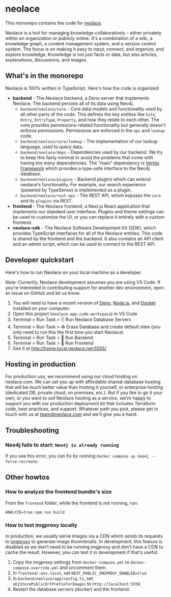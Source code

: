 # neolace

This monorepo contains the code for [neolace](https://neolace.com).

Neolace is a tool for managing knowledge collaboratively - either privately
within an organization or publicly online. It's a combination of a wiki, a
knowledge graph, a content management system, and a version control system. The
focus is on making it easy to input, connect, and organize, and explore
knowledge. Knowledge is not just facts or data, but also articles, explanations,
discussions, and images.

## What's in the monorepo

Neolace is 100% written in TypeScript. Here's how the code is organized:

* __backend__ - The Neolace backend, a Deno server that implements Neolace. The
  backend persists all of its data using Neo4j.
  - `backend/neolace/core` - Core data models and functionality used by all other parts of the code. This defines the key entities like `Site`, `Entry`, `EntryType`, `Property`, and how they relate to each other. The core provides permissions-related functionality but generally doesn't enforce permissions. Permissions are enforced in the `api` and `lookup` code.
  - `backend/neolace/core/lookup` - The implementation of our lookup language, used to query data.
  - `backend/neolace/deps` - Dependencies used by our backend. We try to keep this fairly minimal to avoid the problems that come with having too many dependencies. The "main" dependency is [Vertex Framework](https://github.com/neolace-dev/vertex-framework) which provides a type-safe interface to the Neo4j database.
  - `backend/neolace/plugins` - Backend plugins which can extend neolace's functionality. For example, our search experience (powered by TypeSense) is implemented as a plugin.
  - `backend/neolace/rest-api` - The REST API, which exposes the `core` and its `plugins` via REST.
* __frontend__ - The Neolace frontend, a Next.js React application that implements our standard user interface. Plugins and theme settings can be used to customize the UI, or you can replace it entirely with a custom frontend.
* __neolace-sdk__ - The Neolace Software Development Kit (SDK), which provides TypeScript interfaces for all of the Neolace entities. This code is shared by the frontend and the backend. It also contains an API client and an admin script, which can be used to connect to the REST API.

## Developer quickstart

Here's how to run Neolace on your local machine as a developer.

Note: Currently, Neolace development assumes you are using VS Code. If you're
interested in contributing support for another dev environment, open an issue
on GitHub and let us know.

1. You will need to have a recent version of
    [Deno](https://deno.land/),
    [Node.js](https://nodejs.org/en/), and
    [Docker](https://www.docker.com/) installed on your computer. 
1. Open this project (`neolace-app.code-workspace`) in VS Code
1. Terminal > Run Task > 🗄️ Run Neolace Database Servers
1. Terminal > Run Task > ♻️ Erase Database and create default sites (you only need to run this the first time you start Neolace)
1. Terminal > Run Task > 🚀 Run Backend
1. Terminal > Run Task > 🚀 Run Frontend
1. See it at http://home.local.neolace.net:5555/

## Hosting in production

For production use, we recommend using our cloud hosting on neolace.com. We can
set you up with affordable shared-database hosting that will be _much_ better
value than hosting it yourself, or enterprise hosting (dedicated DB, private
cloud, on premises, etc.). But if you like to go it your own, or you want to
_sell_ Neolace hosting as a service, we're happy to support you with our
production deployment kit that includes Terraform code, best practices, and
support. Whatever path you pick, please get in touch with us at team@neolace.com
and we'll give you a hand.

## Troubleshooting

### Neo4j fails to start: `Neo4j is already running`

If you see this error, you can fix by running `docker compose up neo4j --force-recreate`.

## Other howtos

### How to analyze the frontend bundle's size

From the `frontend` folder, while the frontend is not running, run:

    ANALYZE=true npm run build

### How to test imgproxy locally

In production, we usually serve images via a CDN which sends its requests to
[imgproxy](https://imgproxy.net/) to generate image thumnbnails. In development,
this feature is disabled as we don't need to be running imgproxy and don't have
a CDN to cache the result. However, you can test it in development if that's
useful:

1. Copy the imgproxy settings from `docker-compose.yml` to `docker-compose.override.yml` and uncomment them.
1. In `frontend/.env.local`, set `NEXT_PUBLIC_IMGPROXY_ENABLED=true`
1. In `backend/neolace/app/config.ts`, set `objStorePublicUrlPrefixForImages` to `http://localhost:5558`
1. Restart the database servers (docker) and the frontend.
